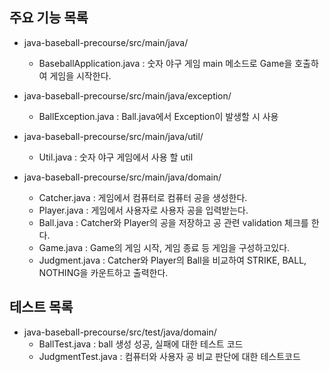 ## 주요 기능 목록
* java-baseball-precourse/src/main/java/
    - BaseballApplication.java : 숫자 야구 게임 main 메소드로 Game을 호출하여 게임을 시작한다.
    
* java-baseball-precourse/src/main/java/exception/
    - BallException.java : Ball.java에서 Exception이 발생할 시 사용
    
* java-baseball-precourse/src/main/java/util/
    - Util.java : 숫자 야구 게임에서 사용 할 util
    
* java-baseball-precourse/src/main/java/domain/
    - Catcher.java : 게임에서 컴퓨터로 컴퓨터 공을 생성한다.
    - Player.java : 게임에서 사용자로 사용자 공을 입력받는다.
    - Ball.java :  Catcher와 Player의 공을 저장하고 공 관련 validation 체크를 한다.
    - Game.java : Game의 게임 시작, 게임 종료 등 게임을 구성하고있다.
    - Judgment.java : Catcher와 Player의 Ball을 비교하여 STRIKE, BALL, NOTHING을 카운트하고 출력한다.
    


## 테스트 목록
* java-baseball-precourse/src/test/java/domain/
    - BallTest.java : ball 생성 성공, 실패에 대한 테스트 코드
    - JudgmentTest.java : 컴퓨터와 사용자 공 비교 판단에 대한 테스트코드
